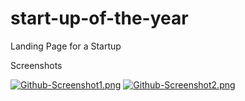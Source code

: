 # start-up-of-the-year
Landing Page for a Startup 

Screenshots

[![Github-Screenshot1.png](https://i.postimg.cc/xdFQgFs5/Github-Screenshot1.png)](https://postimg.cc/7C7jZXrJ)
[![Github-Screenshot2.png](https://i.postimg.cc/ncr27RyT/Github-Screenshot2.png)](https://postimg.cc/CzybpNLf)
